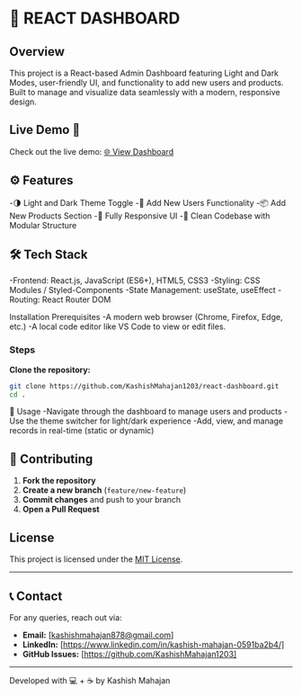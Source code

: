 # 🧩 REACT DASHBOARD

## Overview
This project is a React-based Admin Dashboard featuring Light and Dark Modes, user-friendly UI, and functionality to add new users and products. Built to manage and visualize data seamlessly with a modern, responsive design.

## Live Demo 🚀
Check out the live demo: [🌐 View Dashboard](https://react-dashboard-12.netlify.app/)


## ⚙️ Features
-🌗 Light and Dark Theme Toggle
-👤 Add New Users Functionality
-📦 Add New Products Section
-📱 Fully Responsive UI
-🧠 Clean Codebase with Modular Structure

## 🛠️ Tech Stack
-Frontend: React.js, JavaScript (ES6+), HTML5, CSS3
-Styling: CSS Modules / Styled-Components
-State Management: useState, useEffect
-Routing: React Router DOM



Installation
Prerequisites
-A modern web browser (Chrome, Firefox, Edge, etc.)
-A local code editor like VS Code to view or edit files.

### Steps
**Clone the repository:**
   ```sh
   git clone https://github.com/KashishMahajan1203/react-dashboard.git
   cd .

   ```


🧪 Usage
-Navigate through the dashboard to manage users and products
-Use the theme switcher for light/dark experience
-Add, view, and manage records in real-time (static or dynamic)




## 🤝 Contributing
1. **Fork the repository**
2. **Create a new branch** (`feature/new-feature`)
3. **Commit changes** and push to your branch
4. **Open a Pull Request**

## License
This project is licensed under the [MIT License](LICENSE).

---
## 📞 Contact
For any queries, reach out via:
- **Email:** [kashishmahajan878@gmail.com]
- **LinkedIn:** [https://www.linkedin.com/in/kashish-mahajan-0591ba2b4/]
- **GitHub Issues:** [https://github.com/KashishMahajan1203]

---
Developed with 💻 + ☕ by Kashish Mahajan
